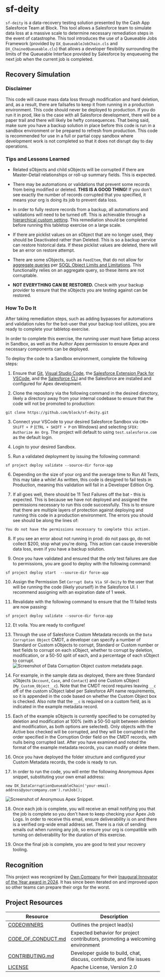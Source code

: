 # sf-deity
`sf-deity` is a data-recovery testing solution presented by the Cash App Salesforce Team at Block. This tool allows a Salesforce team to simulate data loss at a massive scale to determine necessary remediation steps in the event of catastrophe. This tool introduces the use of a Queueable Jobs Framework (provided by `DX_QueueableJobChain.cls` and `DX_ChainedQueueable.cls`) that allows a developer flexibility surrounding the limits of the Queueable Interface provided by Salesforce by enqueueing the next job when the current job is completed.

## Recovery Simulation

### Disclaimer
This code will cause mass data loss through modification and hard deletion, and, as a result, there are failsafes to keep it from running in a production environment. This code should never be deployed to production. If you do run it in prod, like is the case with all Salesforce development, there will be a paper trail and there will likely be hefty consequences. That being said, make sure you have a backup solution in place before this code is run in a sandbox environment or be prepared to refresh from production. This code is recommended for use in a full or partial copy sandbox where development work is not completed so that it does not disrupt day to day operations.

### Tips and Lessons Learned
- Related sObjects and child sObjects will be corrupted if there are Master-Detail relationships or roll-up summary fields. This is expected.

- There may be automations or validations that prevent some records from being modified or deleted. **THIS IS A GOOD THING!** If you don't see exactly the number of records corrupted that you specified, it means your org is doing its job to prevent data loss.

- In order to fully restore records from a backup, all automations and validations will need to be turned off. This is achievable through a [hierarchical custom setting](https://help.salesforce.com/s/articleView?id=000384686&language=en_US&type=1). This remediation should be completed before running this tabletop exercise on a large scale.

- If there are picklist values on an sObject that are no longer used, they should be Deactivated rather than Deleted. This is so a backup service can restore historical data. If these picklist values are deleted, there will be an error on restore attempt.

- There are some sObjects, such as `FeedItem`, that do not allow for [aggregate queries](https://developer.salesforce.com/docs/atlas.en-us.soql_sosl.meta/soql_sosl/sforce_api_calls_soql_select_agg_functions.htm) per [SOQL Object Limits and Limitations](https://developer.salesforce.com/docs/atlas.en-us.soql_sosl.meta/soql_sosl/sforce_api_calls_soql_limits.htm). This functionality relies on an aggregate query, so these items are not corruptable.

- **NOT EVERYTHING CAN BE RESTORED.** Check with your backup provider to ensure that the sObjects you are testing against can be restored.

### How To Do It
After taking remediation steps, such as adding bypasses for automations and validation rules for the bot-user that your backup tool utilizes, you are ready to complete your tabletop exercise.

In order to complete this exercise, the running user must have Setup access in Sandbox, as well as the Author Apex permission to ensure Apex and necessary components can be deployed.

To deploy the code to a Sandbox environment, complete the following steps:

1. Ensure that [Git](https://git-scm.com/downloads), [Visual Studio Code](https://code.visualstudio.com/), the [Salesforce Extension Pack for VSCode](https://marketplace.visualstudio.com/items?itemName=salesforce.salesforcedx-vscode-expanded), and the [Salesforce CLI](https://developer.salesforce.com/tools/salesforcecli) and the Salesforce are installed and configured for Apex development.

2. Clone the repository via the following command in the desired directory, likely a directory away from your internal codebase to ensure that the code will not be promoted to production:
```
git clone https://github.com/block/sf-deity.git
```

3. Connect your VSCode to your desired Salesforce Sandbox via `CMD+ ShiFT + P` (`CTRL + SHIFT + P` on Windows) and selecting `SFDX: Authorize An Org`. The project will default to using `test.salesforce.com` as the default login.

4. Login to your desired Sandbox.

5. Run a validated deployment by issuing the following command:
```
sf project deploy validate --source-dir force-app
```

6. Depending on the size of your org and the average time to Run All Tests, this may take a while! As written, this code is designed to fail tests in Production, meaning this validation will fail in a Developer Edition Org.

7. If all goes well, there should be 11 Test Failures off the bat - this is expected. This is because we have not deployed and assigned the permissions necessary to run this code successfully. This is to ensure that there are multiple layers of protection against deploying and running this code in a production environment. The errors you should see should be along the lines of:
```
You do not have the permissions necessary to complete this action.
```

8. If you see an error about not running in prod: do not pass go, do not collect $200, stop what you're doing. This action can cause irreversible data loss, even if you have a backup solution.

9. Once you have validated and ensured that the only test failures are due to permissions, you are good to deploy with the following command:
```
sf project deploy start  --source-dir force-app
```

10. Assign the Permission Set `Corrupt Data Via SF-Deity` to the user that will be running the code (likely yourself) in the Salesforce UI. I recommend assigning with an expiration date of 1 week.

11. Revalidate with the following command to ensure that the 11 failed tests are now passing:
```
sf project deploy validate --source-dir force-app
```

12. Et voila. You are ready to configure!

13. Through the use of Salesforce Custom Metadata records on the `Data Corruption Object` CMDT, a developer can specify a number of Standard or Custom sObjects to corrupt, Standard or Custom number or text fields to corrupt on each sObject, whether to corrupt by deletion, modification, or a 50-50 split of each, and a percentage of each sObject to corrupt.
![Screenshot of Data Corruption Object custom metadata page.](https://github.com/user-attachments/assets/82ae40af-b6e6-47bb-ad9b-d048fc84a101)

14. For example, in the sample data as deployed, there are three Standard sObjects (`Account`, `Case`, and `Contact`) and one Custom sObject (`My_Custom_Object__c`). Note that the CMDT record requires leaving `__c` off of the custom sObject label per Salesforce API name requirements, so it is appended in the code based on whether the Custom Object box is checked. Also note that the `__c` is required on a custom field, as is indicated in the example metadata record.

15. Each of the example sObjects is currently specified to be corrupted by deletion and modification at 100% (with a 50-50 split between deletion and modification, as both options are selected). Only objects with the Active box checked will be corrupted, and they will be corrupted in the order specified in the Corruption Order field on the CMDT records, with nulls being corrupted last. After you have examined and noted the format of the example metadata records, you can modify or delete them.

16. Once you have deployed the folder structure and configured your Custom Metadata records, the code is ready to run.

17. In order to run the code, you will enter the following Anonymous Apex snippet, substituting your own email address:

```
new DX_DataCorruptionQueueableChain('your-email-address@yourcompany.com').runJob();
```
![Screenshot of Anonymous Apex Snippet.](https://github.com/user-attachments/assets/72b99a50-8843-449d-a68f-0b77a7eb0671)

18. Once each job is complete, you will receive an email notifying you that the job is complete so you don't have to keep checking your Apex Job Logs. In order to receive this email, ensure deliverability is on and there is a verified org-wide email address set. There is a risk of sending emails out when running any job, so ensure your org is compatible with turning on deliverability for the duration of this exercise.

19. Once the final job is complete, you are good to test your recovery tooling.

## Recognition
This project was recognized by [Own Company](https://www.owndata.com/) for their [Inaugural Innovator of the Year award in 2024](https://www.owndata.com/newsroom/own-company-honors-excellence-in-customer-saas-data-protection-and-activation-at-dreamforce-2024). It has since been iterated on and improved upon so other teams can prepare their orgs for the worst.

## Project Resources

| Resource                                   | Description                                                                    |
| ------------------------------------------ | ------------------------------------------------------------------------------ |
| [CODEOWNERS](./CODEOWNERS)                 | Outlines the project lead(s)                                                   |
| [CODE_OF_CONDUCT.md](./CODE_OF_CONDUCT.md) | Expected behavior for project contributors, promoting a welcoming environment  |
| [CONTRIBUTING.md](./CONTRIBUTING.md)       | Developer guide to build, chat, discuss, contribute, and file issues           |
| [LICENSE](./LICENSE)                       | Apache License, Version 2.0                                                    |
